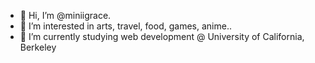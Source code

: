 - 👋 Hi, I’m @miniigrace.
- 👀 I’m interested in arts, travel, food, games, anime..
- 🌱 I’m currently studying web development @ University of California, Berkeley



<!---
miniigrace/miniigrace is a ✨ special ✨ repository because its `README.md` (this file) appears on your GitHub profile.
You can click the Preview link to take a look at your changes.
--->
